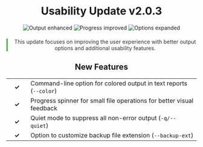 <div align="center">

# Usability Update v2.0.3

  <img src="https://img.shields.io/badge/output-enhanced-brightgreen" alt="Output enhanced"/>
  <img src="https://img.shields.io/badge/progress-improved-blue" alt="Progress improved"/>
  <img src="https://img.shields.io/badge/options-expanded-orange" alt="Options expanded"/>

<div style="border-left: 4px solid #5cb85c; padding-left: 15px; margin: 20px 0; color: #333;">
  This update focuses on improving the user experience with better output options and additional usability features.
</div>

## New Features

<table>
  <tr>
    <td width="40" align="center"><strong>✓</strong></td>
    <td>Command-line option for colored output in text reports (<code>--color</code>)</td>
  </tr>
  <tr>
    <td width="40" align="center"><strong>✓</strong></td>
    <td>Progress spinner for small file operations for better visual feedback</td>
  </tr>
  <tr>
    <td width="40" align="center"><strong>✓</strong></td>
    <td>Quiet mode to suppress all non-error output (<code>-q/--quiet</code>)</td>
  </tr>
  <tr>
    <td width="40" align="center"><strong>✓</strong></td>
    <td>Option to customize backup file extension (<code>--backup-ext</code>)</td>
  </tr>
</table>
</div>
